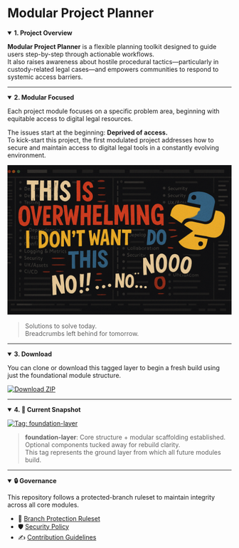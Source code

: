 # Modular Project Planner

<details open>
<summary><strong>1. Project Overview</strong></summary>

**Modular Project Planner** is a flexible planning toolkit designed to guide users step-by-step through actionable workflows.  
It also raises awareness about hostile procedural tactics—particularly in custody-related legal cases—and empowers communities to respond to systemic access barriers.

</details>

---

<details open>
<summary><strong>2. Modular Focused</strong></summary>

Each project module focuses on a specific problem area, beginning with equitable access to digital legal resources.

The issues start at the beginning: **Deprived of access.**  
To kick-start this project, the first modulated project addresses how to secure and maintain access to digital legal tools in a constantly evolving environment.

<img src="assets/images/README-cover.png" alt="Project Cover Image">

> Solutions to solve today.  
> Breadcrumbs left behind for tomorrow.

</details>

---

<details open>
<summary><strong>3. Download</strong></summary>

You can clone or download this tagged layer to begin a fresh build using just the foundational module structure.

[![Download ZIP](https://img.shields.io/badge/Download-ZIP-blue?style=for-the-badge&logo=github)](https://github.com/thinkSavag/modular-project-planner/archive/refs/heads/main.zip)

</details>

---

<details open>
<summary><strong>4. 📌 Current Snapshot</strong></summary>

[![Tag: foundation-layer](https://img.shields.io/badge/tag-foundation--layer-blue?style=flat-square)](https://github.com/thinkSavag/modular-project-planner/tree/foundation-layer)

> **foundation-layer**: Core structure + modular scaffolding established.  
> Optional components tucked away for rebuild clarity.  
> This tag represents the ground layer from which all future modules build.

</details>

---

<details open>
<summary><strong>🔒 Governance</strong></summary>

This repository follows a protected-branch ruleset to maintain integrity across all core modules.  
- 🔐 [Branch Protection Ruleset](.github/rulesets/ProtectMainBranch.json)  
- 🛡️ [Security Policy](.github/SECURITY.md)  
- ✍️ [Contribution Guidelines](CONTRIBUTING.md)

</details>
